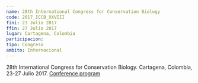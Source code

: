 ```yaml
---
name: 28th International Congress for Conservation Biology
code: 2017_ICCB_XXVIII
fini: 23 Julio 2017
ffin: 27 Julio 2017
lugar: Cartagena, Colombia
participacion:
tipo: Congreso
ambito: Internacional
---
```


28th International Congress for Conservation Biology. Cartagena, Colombia, 23-27 Julio 2017. [Conference program](https://conbio.org/images/content_conferences/ICCB2017_Program_web.pdf)
